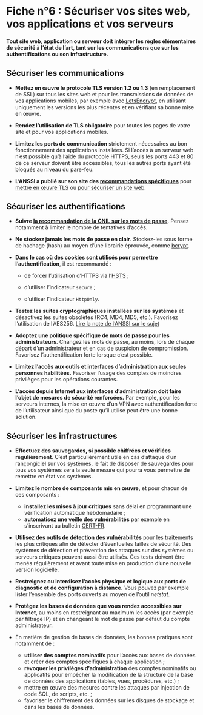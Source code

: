 # Fiche n°6 : Sécuriser vos sites web, vos applications et vos serveurs

#### Tout site web, application ou serveur doit intégrer les règles élémentaires de sécurité à l’état de l’art, tant sur les communications que sur les authentifications ou son infrastructure.

## Sécuriser les communications

* **Mettez en œuvre le protocole TLS version 1.2 ou 1.3** (en remplacement de SSL) sur tous les sites web et pour les transmissions de données de vos applications mobiles, par exemple avec [LetsEncrypt](https://letsencrypt.org/fr/), en utilisant uniquement les versions les plus récentes et en vérifiant sa bonne mise en œuvre.

* **Rendez l’utilisation de TLS obligatoire** pour toutes les pages de votre site et pour vos applications mobiles.

* **Limitez les ports de communication** strictement nécessaires au bon fonctionnement des applications installées. Si l’accès à un serveur web n’est possible qu’à l’aide du protocole HTTPS, seuls les ports 443 et 80 de ce serveur doivent être accessibles, tous les autres ports ayant été bloqués au niveau du pare-feu.

* **L’ANSSI a publié sur son site des [recommandations spécifiques](https://www.ssi.gouv.fr/entreprise/bonnes-pratiques/)** pour [mettre en œuvre TLS](https://www.ssi.gouv.fr/entreprise/guide/recommandations-de-securite-relatives-a-tls/) ou [pour sécuriser un site web](https://www.ssi.gouv.fr/entreprise/guide/recommandations-pour-la-securisation-des-sites-web/).

## Sécuriser les authentifications

* **Suivre [la recommandation de la CNIL sur les mots de passe](https://www.cnil.fr/fr/mots-de-passe-des-recommandations-de-securite-minimales-pour-les-entreprises-et-les-particuliers)**. Pensez notamment à limiter le nombre de tentatives d’accès.

* **Ne stockez jamais les mots de passe en clair**. Stockez-les sous forme de hachage (hash) au moyen d’une librairie éprouvée, comme [bcrypt](https://en.wikipedia.org/wiki/Bcrypt).

* **Dans le cas où des cookies sont utilisés pour permettre l’authentification**, il est recommandé :

    * de forcer l’utilisation d’HTTPS via l’[HSTS](https://fr.wikipedia.org/wiki/HTTP_Strict_Transport_Security) ;

    * d’utiliser l’indicateur `secure` ;

    * d’utiliser l’indicateur `HttpOnly`.

* **Testez les suites cryptographiques installées sur les systèmes** et désactivez les suites obsolètes (RC4, MD4, MD5, etc.). Favorisez l’utilisation de l’AES256. [Lire la note de l’ANSSI sur le sujet](https://www.ssi.gouv.fr/uploads/2014/11/RGS_v-2-0_B1.pdf)

* **Adoptez une politique spécifique de mots de passe pour les administrateurs**. Changez les mots de passe, au moins, lors de chaque départ d’un administrateur et en cas de suspicion de compromission. Favorisez l’authentification forte lorsque c’est possible.

* **Limitez l’accès aux outils et interfaces d’administration aux seules personnes habilitées.** Favoriser l’usage des comptes de moindres privilèges pour les opérations courantes.

* **L’accès depuis Internet aux interfaces d’administration doit faire l’objet de mesures de sécurité renforcées.** Par exemple, pour les serveurs internes, la mise en œuvre d’un VPN avec authentification forte de l’utilisateur ainsi que du poste qu’il utilise peut être une bonne solution.

## Sécuriser les infrastructures

* **Effectuez des sauvegardes, si possible chiffrées et vérifiées régulièrement**. C’est particulièrement utile en cas d’attaque d’un rançongiciel sur vos systèmes, le fait de disposer de sauvegardes pour tous vos systèmes sera la seule mesure qui pourra vous permettre de remettre en état vos systèmes.

* **Limitez le nombre de composants mis en œuvre,** et pour chacun de ces composants :

    * **installez les mises à jour critiques** sans délai en programmant une vérification automatique hebdomadaire ;
    * **automatisez une veille des vulnérabilités** par exemple en s’inscrivant au bulletin [CERT-FR](https://www.cert.ssi.gouv.fr/).

* **Utilisez des outils de détection des vulnérabilités** pour les traitements les plus critiques afin de détecter d’éventuelles failles de sécurité. Des systèmes de détection et prévention des attaques sur des systèmes ou serveurs critiques peuvent aussi être utilisés. Ces tests doivent être menés régulièrement et avant toute mise en production d’une nouvelle version logicielle.

* **Restreignez ou interdisez l’accès physique et logique aux ports de diagnostic et de configuration à distance.** Vous pouvez par exemple lister l’ensemble des ports ouverts au moyen de l’outil *netstat*.

* **Protégez les bases de données que vous rendez accessibles sur Internet**, au moins en restreignant au maximum les accès (par exemple par filtrage IP) et en changeant le mot de passe par défaut du compte administrateur.

* En matière de gestion de bases de données, les bonnes pratiques sont notamment de :

    * **utiliser des comptes nominatifs** pour l’accès aux bases de données et créer des comptes spécifiques à chaque application ;
    * **révoquer les privilèges d’administration** des comptes nominatifs ou applicatifs pour empêcher la modification de la structure de la base de données des applications (tables, vues, procédures, etc.) ;
    * mettre en œuvre des mesures contre les attaques par injection de code SQL, de scripts, etc. ;
    * favoriser le chiffrement des données sur les disques de stockage et dans les bases de données.
